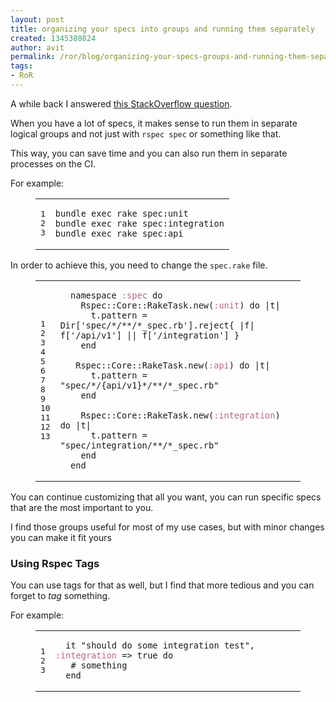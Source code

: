 ```yaml
---
layout: post
title: organizing your specs into groups and running them separately
created: 1345380824
author: avit
permalink: /ror/blog/organizing-your-specs-groups-and-running-them-separately
tags:
- RoR
---
```

<p dir="ltr">A while back I answered <a href="http://stackoverflow.com/questions/10029250/organizing-rspec-2-tests-into-unit-and-integration-categories-in-rails/10029504#10029504">this StackOverflow question</a>.</p>

<p dir="ltr">When you have a lot of specs, it makes sense to run them in separate logical groups and not just with <code>rspec spec</code> or something like that.</p>

<p dir="ltr">This way, you can save time and you can also run them in separate processes on the CI.</p>

<p dir="ltr">For example:</p>

<figure class="code">
<div class="highlight" dir="ltr">
<table>
	<tbody>
		<tr>
			<td class="gutter">
			<pre class="line-numbers">
<span class="line-number">1</span>
<span class="line-number">2</span>
<span class="line-number">3</span>
</pre>
			</td>
			<td class="code">
			<pre>
<code><span class="line">bundle exec rake spec:unit
</span><span class="line">bundle exec rake spec:integration
</span><span class="line">bundle exec rake spec:api</span></code></pre>
			</td>
		</tr>
	</tbody>
</table>
</div>
</figure>

<p dir="ltr">In order to achieve this, you need to change the <code>spec.rake</code> file.</p>

<figure class="code"><figcaption dir="ltr"></figcaption>

<div class="highlight" dir="ltr">
<table>
	<tbody>
		<tr>
			<td class="gutter">
			<pre class="line-numbers">
<span class="line-number">1</span>
<span class="line-number">2</span>
<span class="line-number">3</span>
<span class="line-number">4</span>
<span class="line-number">5</span>
<span class="line-number">6</span>
<span class="line-number">7</span>
<span class="line-number">8</span>
<span class="line-number">9</span>
<span class="line-number">10</span>
<span class="line-number">11</span>
<span class="line-number">12</span>
<span class="line-number">13</span>
</pre>
			</td>
			<td class="code">
			<pre>
<code class="ruby"><span class="line">  <span class="n">namespace</span> <span class="ss">:spec</span> <span class="k">do</span>
</span><span class="line">    <span class="no">Rspec</span><span class="o">::</span><span class="no">Core</span><span class="o">::</span><span class="no">RakeTask</span><span class="o">.</span><span class="n">new</span><span class="p">(</span><span class="ss">:unit</span><span class="p">)</span> <span class="k">do</span> <span class="o">|</span><span class="n">t</span><span class="o">|</span>
</span><span class="line">      <span class="n">t</span><span class="o">.</span><span class="n">pattern</span> <span class="o">=</span> <span class="no">Dir</span><span class="o">[</span><span class="s1">&#39;spec/*/**/*_spec.rb&#39;</span><span class="o">].</span><span class="n">reject</span><span class="p">{</span> <span class="o">|</span><span class="n">f</span><span class="o">|</span> <span class="n">f</span><span class="o">[</span><span class="s1">&#39;/api/v1&#39;</span><span class="o">]</span> <span class="o">||</span> <span class="n">f</span><span class="o">[</span><span class="s1">&#39;/integration&#39;</span><span class="o">]</span> <span class="p">}</span>
</span><span class="line">    <span class="k">end</span>
</span><span class="line">
</span><span class="line">   <span class="no">Rspec</span><span class="o">::</span><span class="no">Core</span><span class="o">::</span><span class="no">RakeTask</span><span class="o">.</span><span class="n">new</span><span class="p">(</span><span class="ss">:api</span><span class="p">)</span> <span class="k">do</span> <span class="o">|</span><span class="n">t</span><span class="o">|</span>
</span><span class="line">      <span class="n">t</span><span class="o">.</span><span class="n">pattern</span> <span class="o">=</span> <span class="s2">&quot;spec/*/{api/v1}*/**/*_spec.rb&quot;</span>
</span><span class="line">    <span class="k">end</span>
</span><span class="line">
</span><span class="line">    <span class="no">Rspec</span><span class="o">::</span><span class="no">Core</span><span class="o">::</span><span class="no">RakeTask</span><span class="o">.</span><span class="n">new</span><span class="p">(</span><span class="ss">:integration</span><span class="p">)</span> <span class="k">do</span> <span class="o">|</span><span class="n">t</span><span class="o">|</span>
</span><span class="line">      <span class="n">t</span><span class="o">.</span><span class="n">pattern</span> <span class="o">=</span> <span class="s2">&quot;spec/integration/**/*_spec.rb&quot;</span>
</span><span class="line">    <span class="k">end</span>
</span><span class="line">  <span class="k">end</span>
</span></code></pre>
			</td>
		</tr>
	</tbody>
</table>
</div>
</figure>

<p dir="ltr">You can continue customizing that all you want, you can run specific specs that are the most important to you.</p>

<p dir="ltr">I find those groups useful for most of my use cases, but with minor changes you can make it fit yours</p>

<h3 dir="ltr">Using Rspec Tags</h3>

<p dir="ltr">You can use tags for that as well, but I find that more tedious and you can forget to <em>tag</em> something.</p>

<p dir="ltr">For example:</p>

<figure class="code"><figcaption dir="ltr"></figcaption>

<div class="highlight">
<table dir="ltr">
	<tbody>
		<tr>
			<td class="gutter">
			<pre class="line-numbers">
<span class="line-number">1</span>
<span class="line-number">2</span>
<span class="line-number">3</span>
</pre>
			</td>
			<td class="code">
			<pre>
<code class="ruby"><span class="line">  <span class="n">it</span> <span class="s2">&quot;should do some integration test&quot;</span><span class="p">,</span> <span class="ss">:integration</span> <span class="o">=&gt;</span> <span class="kp">true</span> <span class="k">do</span>
</span><span class="line">   <span class="c1"># something</span>
</span><span class="line">  <span class="k">end</span>
</span></code></pre>
			</td>
		</tr>
	</tbody>
</table>
</div>
</figure>
